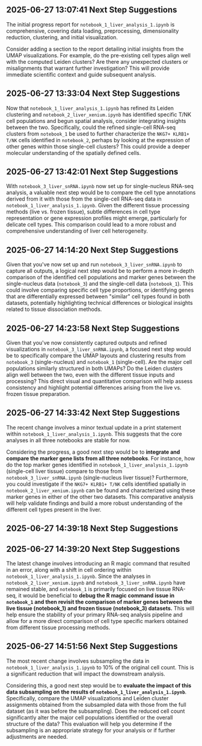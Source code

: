## 2025-06-27 13:07:41 Next Step Suggestions 

The initial progress report for `notebook_1_liver_analysis_1.ipynb` is comprehensive, covering data loading, preprocessing, dimensionality reduction, clustering, and initial visualization.

Consider adding a section to the report detailing initial insights from the UMAP visualizations. For example, do the pre-existing cell types align well with the computed Leiden clusters? Are there any unexpected clusters or misalignments that warrant further investigation? This will provide immediate scientific context and guide subsequent analysis.

## 2025-06-27 13:33:04 Next Step Suggestions

Now that `notebook_1_liver_analysis_1.ipynb` has refined its Leiden clustering and `notebook_2_liver_xenium.ipynb` has identified specific T/NK cell populations and begun spatial analysis, consider integrating insights between the two. Specifically, could the refined single-cell RNA-seq clusters from `notebook_1` be used to further characterize the `NKG7+ KLRB1+ T/NK` cells identified in `notebook_2`, perhaps by looking at the expression of other genes within those single-cell clusters? This could provide a deeper molecular understanding of the spatially defined cells.

## 2025-06-27 13:42:01 Next Step Suggestions

With `notebook_3_liver_snRNA.ipynb` now set up for single-nucleus RNA-seq analysis, a valuable next step would be to compare the cell type annotations derived from it with those from the single-cell RNA-seq data in `notebook_1_liver_analysis_1.ipynb`. Given the different tissue processing methods (live vs. frozen tissue), subtle differences in cell type representation or gene expression profiles might emerge, particularly for delicate cell types. This comparison could lead to a more robust and comprehensive understanding of liver cell heterogeneity.

## 2025-06-27 14:14:20 Next Step Suggestions 

Given that you've now set up and run `notebook_3_liver_snRNA.ipynb` to capture all outputs, a logical next step would be to perform a more in-depth comparison of the identified cell populations and marker genes between the single-nucleus data (`notebook_3`) and the single-cell data (`notebook_1`). This could involve comparing specific cell type proportions, or identifying genes that are differentially expressed between "similar" cell types found in both datasets, potentially highlighting technical differences or biological insights related to tissue dissociation methods.

## 2025-06-27 14:23:58 Next Step Suggestions 

Given that you've now consistently captured outputs and refined visualizations in `notebook_3_liver_snRNA.ipynb`, a focused next step would be to specifically compare the UMAP layouts and clustering results from `notebook_3` (single-nucleus) and `notebook_1` (single-cell). Are the major cell populations similarly structured in both UMAPs? Do the Leiden clusters align well between the two, even with the different tissue inputs and processing? This direct visual and quantitative comparison will help assess consistency and highlight potential differences arising from the live vs. frozen tissue preparation.

## 2025-06-27 14:33:42 Next Step Suggestions 

The recent change involves a minor textual update in a print statement within `notebook_1_liver_analysis_1.ipynb`. This suggests that the core analyses in all three notebooks are stable for now.

Considering the progress, a good next step would be to **integrate and compare the marker gene lists from all three notebooks**. For instance, how do the top marker genes identified in `notebook_1_liver_analysis_1.ipynb` (single-cell liver tissue) compare to those from `notebook_3_liver_snRNA.ipynb` (single-nucleus liver tissue)? Furthermore, you could investigate if the `NKG7+ KLRB1+ T/NK` cells identified spatially in `notebook_2_liver_xenium.ipynb` can be found and characterized using these marker genes in either of the other two datasets. This comparative analysis will help validate findings and build a more robust understanding of the different cell types present in the liver.

## 2025-06-27 14:39:18 Next Step Suggestions 

## 2025-06-27 14:39:20 Next Step Suggestions

The latest change involves introducing an R magic command that resulted in an error, along with a shift in cell ordering within `notebook_1_liver_analysis_1.ipynb`. Since the analyses in `notebook_2_liver_xenium.ipynb` and `notebook_3_liver_snRNA.ipynb` have remained stable, and `notebook_1` is primarily focused on live tissue RNA-seq, it would be beneficial to **debug the R magic command issue in `notebook_1` and then revisit the comparison of marker genes between the live tissue (notebook_1) and frozen tissue (notebook_3) datasets.** This will help ensure the stability of your primary RNA-seq analysis pipeline and allow for a more direct comparison of cell type specific markers obtained from different tissue processing methods.

## 2025-06-27 14:51:56 Next Step Suggestions 

The most recent change involves subsampling the data in `notebook_1_liver_analysis_1.ipynb` to 10% of the original cell count. This is a significant reduction that will impact the downstream analysis.

Considering this, a good next step would be to **evaluate the impact of this data subsampling on the results of `notebook_1_liver_analysis_1.ipynb`**. Specifically, compare the UMAP visualizations and Leiden cluster assignments obtained from the subsampled data with those from the full dataset (as it was before the subsampling). Does the reduced cell count significantly alter the major cell populations identified or the overall structure of the data? This evaluation will help you determine if the subsampling is an appropriate strategy for your analysis or if further adjustments are needed.

